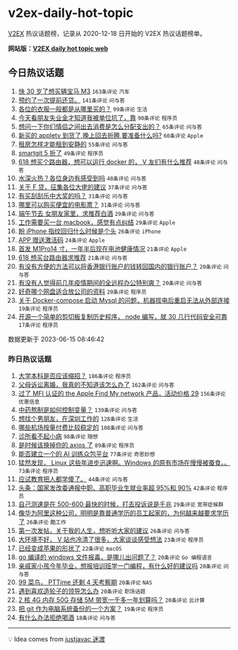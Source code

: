 # v2ex-daily-hot-topic

[V2EX](https://www.v2ex.com/) 热议话题榜，记录从 2020-12-18 日开始的 V2EX 热议话题榜单。

**网站版：[V2EX daily hot topic web](https://boojack.github.io/v2ex-daily-hot-topic-web/)**

## 今日热议话题

<!-- TODAY BEGIN -->

1. [快 30 岁了想买辆宝马 M3](https://www.v2ex.com/t/948843) `163条评论` `汽车`
1. [预约了一次提前还贷。](https://www.v2ex.com/t/948858) `141条评论` `问与答`
1. [各位的衣服一般都是从哪里买的？](https://www.v2ex.com/t/948922) `99条评论` `生活`
1. [今天看朋友失业金才知道我被单位坑了，靠](https://www.v2ex.com/t/948935) `90条评论` `程序员`
1. [想问一下你们情侣之间出去消费是怎么分配支出的？](https://www.v2ex.com/t/948861) `65条评论` `问与答`
1. [新买的 appletv 到货了,晚上回去折腾,要准备什么吗?](https://www.v2ex.com/t/948887) `60条评论` `Apple`
1. [租房怎样才能租到安静的](https://www.v2ex.com/t/948925) `55条评论` `问与答`
1. [smartgit 5 折了](https://www.v2ex.com/t/948890) `49条评论` `程序员`
1. [618 想买个路由器，想可以运行 docker 的， V 友们有什么推荐](https://www.v2ex.com/t/948852) `48条评论` `问与答`
1. [水深火热？各位身边有感受到吗](https://www.v2ex.com/t/948875) `48条评论` `问与答`
1. [关于 F 贷，征集各位大佬的建议](https://www.v2ex.com/t/948948) `37条评论` `问与答`
1. [有买刮刮乐中大奖的吗？](https://www.v2ex.com/t/948949) `31条评论` `问与答`
1. [哪里可以购买便宜的电影票？](https://www.v2ex.com/t/948918) `31条评论` `问与答`
1. [端午节去 女朋友家里，求推荐白酒](https://www.v2ex.com/t/948983) `29条评论` `问与答`
1. [工作需要买一台 macbook，感觉有点纠结](https://www.v2ex.com/t/948848) `29条评论` `Apple`
1. [盼 iPhone 指纹回归什么时候是个头](https://www.v2ex.com/t/948990) `26条评论` `iPhone`
1. [APP 赠送激活码](https://www.v2ex.com/t/948951) `24条评论` `Apple`
1. [首发 M1Pro14 寸，一年半后现在电池健康情况](https://www.v2ex.com/t/948929) `21条评论` `Apple`
1. [618 想买台路由器求推荐](https://www.v2ex.com/t/948845) `21条评论` `问与答`
1. [有没有方便的方法可以将香港银行账户的钱转回国内的银行账户？](https://www.v2ex.com/t/948939) `20条评论` `问与答`
1. [有没有人觉得前几年疫情期间的全远程办公特别爽？](https://www.v2ex.com/t/948869) `20条评论` `问与答`
1. [好奇哪个网盘适合放公司的资料](https://www.v2ex.com/t/948857) `20条评论` `程序员`
1. [关于 Docker-compose 启动 Mysql 的问题，机器拔电后重启无法从外部连接](https://www.v2ex.com/t/948972) `19条评论` `程序员`
1. [开源一个简单的剪切板复制历史程序， node 编写，就 30 几行代码安全可靠](https://www.v2ex.com/t/948916) `17条评论` `程序员`

数据更新于 2023-06-15 08:46:42

<!-- TODAY END -->

### 昨日热议话题

<!-- YESTERDAY BEGIN -->

1. [大学本科是否应该缩招？](https://www.v2ex.com/t/948602) `186条评论` `程序员`
1. [父母诉讼离婚，我真的不知道该怎么办了](https://www.v2ex.com/t/948534) `162条评论` `问与答`
1. [过了 MFI 认证的 the Apple Find My network 产品，活动价格 29](https://www.v2ex.com/t/948578) `156条评论` `优惠信息`
1. [中药熬制是如何控制变量？](https://www.v2ex.com/t/948537) `139条评论` `问与答`
1. [想找个男朋友，在深圳工作的](https://www.v2ex.com/t/948730) `128条评论` `生活`
1. [哪些机场按量付费比较稳定的](https://www.v2ex.com/t/948533) `108条评论` `问与答`
1. [诊所看不起小病](https://www.v2ex.com/t/948567) `98条评论` `随想`
1. [是时候该换掉你的 axios 了](https://www.v2ex.com/t/948621) `89条评论` `程序员`
1. [能否建立一个的 AI 训练众包平台](https://www.v2ex.com/t/948555) `77条评论` `奇思妙想`
1. [猛然发现， Linux 这些年进步迅速啊。Windows 的原有市场在慢慢被蚕食。。](https://www.v2ex.com/t/948683) `73条评论` `程序员`
1. [应试教育把人都学傻了。](https://www.v2ex.com/t/948819) `44条评论` `问与答`
1. [头条：国家发改委通报中职、高职毕业生就业率超 95%和 90%](https://www.v2ex.com/t/948697) `42条评论` `程序员`
1. [自己测速是在 500-600 最快的时候，打去投诉说是千兆](https://www.v2ex.com/t/948735) `29条评论` `宽带症候群`
1. [像华为阿里这种公司，明明是靠普通学历的员工起家的，为何越来越要求学历了](https://www.v2ex.com/t/948642) `26条评论` `酷工作`
1. [第一次发帖，关于我的人生，想听听大家的建议](https://www.v2ex.com/t/948543) `26条评论` `问与答`
1. [大环境不好， V 站也冷清了很多，大家谈谈感受想法](https://www.v2ex.com/t/948740) `23条评论` `程序员`
1. [已经变成苹果的形状了](https://www.v2ex.com/t/948524) `22条评论` `macOS`
1. [go 编译的 windows 文件报毒，是哪儿出问题了？](https://www.v2ex.com/t/948678) `20条评论` `Go 编程语言`
1. [亲戚家小孩今年毕业，想报培训班学一门编程，有什么好的建议吗](https://www.v2ex.com/t/948675) `20条评论` `问与答`
1. [99 菜鸟， PTTime 还剩 4 天考察期](https://www.v2ex.com/t/948654) `20条评论` `NAS`
1. [遇到喜欢造轮子的领导怎么办](https://www.v2ex.com/t/948603) `20条评论` `职场话题`
1. [2 核 4G 内存 50G 存储 5M 带宽一千多一年划算吗？](https://www.v2ex.com/t/948536) `20条评论` `云计算`
1. [把 git 作为电脑系统备份的一个方案？](https://www.v2ex.com/t/948590) `19条评论` `程序员`
1. [有什么办法拒绝喝酒](https://www.v2ex.com/t/948723) `18条评论` `问与答`

<!-- YESTERDAY END -->

---

💡 Idea comes from [justjavac 迷渡](https://github.com/justjavac/)
